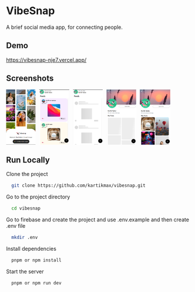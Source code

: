 # VibeSnap

A brief social media app, for connecting people.

## Demo

https://vibesnap-nje7.vercel.app/

## Screenshots

<div style="display: flex; gap: 10px; align-items: center; flex-wrap: wrap;">
  <img src="./src/assets/screenshots/vibesnap-login.png" alt="Vibesnap login" height="150" style="object-fit: cover;" />
  <img src="./src/assets/screenshots/vibesnap-feeds.png" alt="Vibesnap Feeds" height="150" style="object-fit: cover;" />
  <img src="./src/assets/screenshots/vibesnap-loading-feeds.png" alt="Vibesnap Loading feeds" height="150" style="object-fit: cover;" />
  <img src="./src/assets/screenshots/vibesnap-loadingimage.png" alt="Vibesnap Loading profile" height="150" style="object-fit: cover;" />
  <img src="./src/assets/screenshots/vibesnap-profile.png" alt="Vibesnap profile" height="150" style="object-fit: cover;" />
</div>



## Run Locally

Clone the project

```bash
  git clone https://github.com/kartikmax/vibesnap.git
```

Go to the project directory

```bash
  cd vibesnap
```

Go to firebase and create the project
and use .env.example and then create .env file

```bash
  mkdir .env
```

Install dependencies

```bash
  pnpm or npm install
```

Start the server

```bash
  pnpm or npm run dev
```